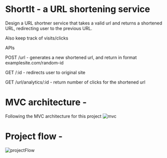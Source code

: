# ShortIt - a URL shortening service

Design a URL shortner service that takes a valid url and returns a shortened URL, redirecting user to the previous URL.

Also keep track of visits/clicks

APIs

POST /url  - generates a new shortened url, and return in format examplesite.com/random-id

GET /:id - redirects user to original site

GET /url/analytics/:id - return number of clicks for the shortened url

# MVC architecture - 
Following the MVC architecture for this project
![mvc](https://github.com/abhavgoel/URL-shortner/assets/72388884/ff6ea10f-6689-4039-9ce5-c2ceb5f97655)

# Project flow - 

![projectFlow](https://github.com/abhavgoel/URL-shortner/assets/72388884/2dd5cc82-96ff-49bb-a5a3-c99af200e297)

